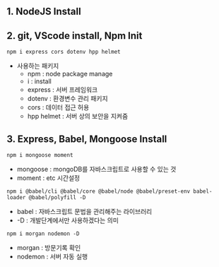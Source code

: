 ## 1. NodeJS Install

## 2. git, VScode install, Npm Init 

```
npm i express cors dotenv hpp helmet 
```

- 사용하는 패키지
  - npm : node package manage
  - i : install
  - express : 서버 프레임워크
  - dotenv : 환경변수 관리 패키지
  - cors : 데이터 접근 허용
  - hpp helmet : 서버 상의 보안을 지켜줌

## 3. Express, Babel, Mongoose Install

```
npm i mongoose moment
```

- mongoose : mongoDB를 자바스크립트로 사용할 수 있는 것
- moment : etc 시간설정

```
npm i @babel/cli @babel/core @babel/node @babel/preset-env babel-loader @babel/polyfill -D
```

- babel : 자바스크립트 문법을 관리해주는 라이브러리
- -D : 개발단계에서만 사용하겠다는 의미 

```
npm i morgan nodemon -D
```

* morgan : 방문기록 확인
* nodemon : 서버 자동 실행